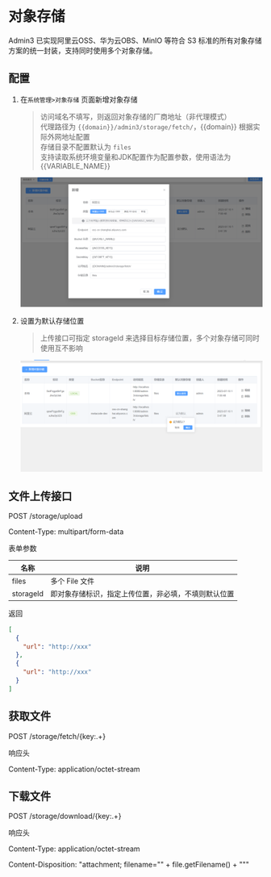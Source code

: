 # 对象存储

Admin3 已实现阿里云OSS、华为云OBS、MinIO 等符合 S3 标准的所有对象存储方案的统一封装，支持同时使用多个对象存储。

## 配置

1. 在`系统管理>对象存储` 页面新增对象存储

   > 访问域名不填写，则返回对象存储的厂商地址（非代理模式）<br>
   > 代理路径为 `{{domain}}/admin3/storage/fetch/`，{{domain}} 根据实际外网地址配置 <br>
   > 存储目录不配置默认为 `files` <br>
   > 支持读取系统环境变量和JDK配置作为配置参数，使用语法为 {{VARIABLE_NAME}}

   ![](image/storage.png)

2. 设置为默认存储位置

   > 上传接口可指定 storageId 来选择目标存储位置，多个对象存储可同时使用互不影响

   ![img.png](image/mark-as-default.png)

## 文件上传接口

POST /storage/upload

Content-Type: multipart/form-data

表单参数

| 名称        | 说明                         |
|-----------|----------------------------|
| files     | 多个 File 文件                 |
| storageId | 即对象存储标识，指定上传位置，非必填，不填则默认位置 |

返回

```json lines
[
  {
    "url": "http://xxx"
  },
  {
    "url": "http://xxx"
  }
]
```

## 获取文件

POST /storage/fetch/{key:.+}

响应头

Content-Type: application/octet-stream

## 下载文件

POST /storage/download/{key:.+}

响应头

Content-Type: application/octet-stream

Content-Disposition: "attachment; filename=\"" + file.getFilename() + "\""

